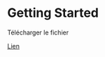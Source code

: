 # Getting Started

Télécharger le fichier

[Lien](https://github.com/rdelpoux/INSA_TP_CommandeTempsReel_MCC/raw/master/LABMatlabFiles/02_GettingStarted/MCLV2_dsPIC33EP256MC506_base_R2017a.zip)      

